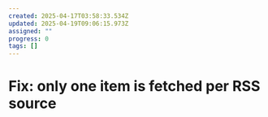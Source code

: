 ```yaml
---
created: 2025-04-17T03:58:33.534Z
updated: 2025-04-19T09:06:15.973Z
assigned: ""
progress: 0
tags: []
---
```


# Fix: only one item is fetched per RSS source
